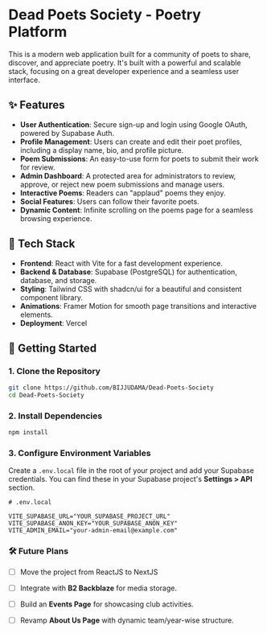 # Dead Poets Society - Poetry Platform

This is a modern web application built for a community of poets to share, discover, and appreciate poetry. It's built with a powerful and scalable stack, focusing on a great developer experience and a seamless user interface.

## ✨ Features

- **User Authentication**: Secure sign-up and login using Google OAuth, powered by Supabase Auth.
- **Profile Management**: Users can create and edit their poet profiles, including a display name, bio, and profile picture.
- **Poem Submissions**: An easy-to-use form for poets to submit their work for review.
- **Admin Dashboard**: A protected area for administrators to review, approve, or reject new poem submissions and manage users.
- **Interactive Poems**: Readers can "applaud" poems they enjoy.
- **Social Features**: Users can follow their favorite poets.
- **Dynamic Content**: Infinite scrolling on the poems page for a seamless browsing experience.

## 🚀 Tech Stack

- **Frontend**: React with Vite for a fast development experience.
- **Backend & Database**: Supabase (PostgreSQL) for authentication, database, and storage.
- **Styling**: Tailwind CSS with shadcn/ui for a beautiful and consistent component library.
- **Animations**: Framer Motion for smooth page transitions and interactive elements.
- **Deployment**: Vercel

## 🔧 Getting Started

### 1. Clone the Repository

```bash
git clone https://github.com/BIJJUDAMA/Dead-Poets-Society
cd Dead-Poets-Society

```

### 2. Install Dependencies

```bash
npm install
```


### 3. Configure Environment Variables

Create a `.env.local` file in the root of your project and add your Supabase credentials. You can find these in your Supabase project's **Settings > API** section.

```env
# .env.local

VITE_SUPABASE_URL="YOUR_SUPABASE_PROJECT_URL"
VITE_SUPABASE_ANON_KEY="YOUR_SUPABASE_ANON_KEY"
VITE_ADMIN_EMAIL="your-admin-email@example.com"
```

### 🛠️ Future Plans
- [ ] Move the project from ReactJS to NextJS
- [ ] Integrate with **B2 Backblaze** for media storage.  
- [ ] Build an **Events Page** for showcasing club activities.  
- [ ] Revamp **About Us Page** with dynamic team/year-wise structure.

